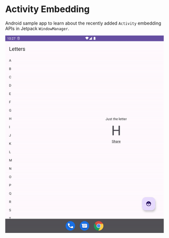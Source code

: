 # Activity Embedding

Android sample app to learn about the recently added `Activity` embedding APIs in Jetpack `WindowManager`.

![Activity embedding demo](https://github.com/husaynhakeem/android-playground/blob/master/ActivityEmbeddingSample/art/activity-embedding-demo.gif)
